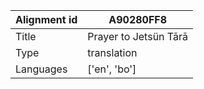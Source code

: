 |Alignment id | A90280FF8
| --- | --- 
|Title | Prayer to Jetsün Tārā 
|Type | translation
|Languages | ['en', 'bo']